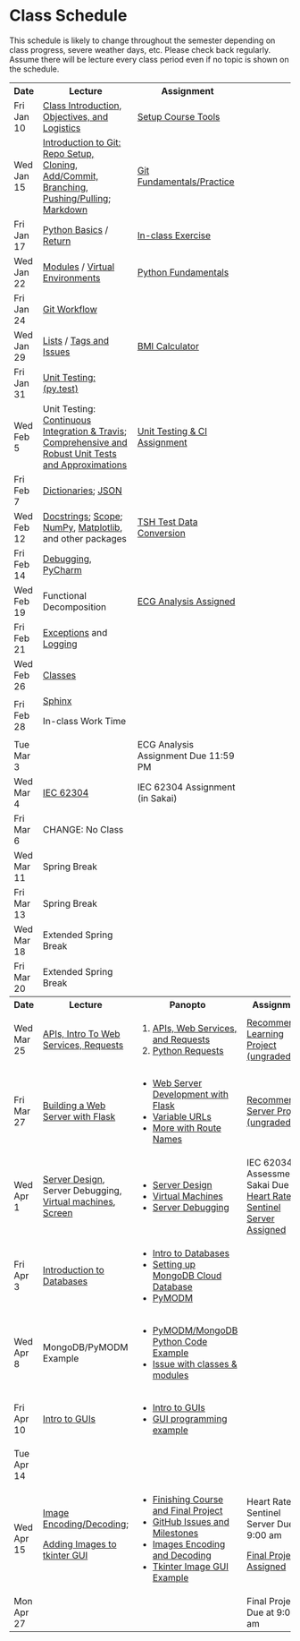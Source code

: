 # Class Schedule

This schedule is likely to change throughout the semester depending on class
progress, severe weather days, etc.  Please check back regularly.  Assume there 
will be lecture every class period even if no topic is shown on the schedule.

<table>

<tr>
<th>Date</th>
<th>Lecture</th>
<th>Assignment</th>
</tr>

<tr>
<td>Fri Jan 10</td>
  <td><a href="Lectures/Intro_Lecture.md">Class Introduction, Objectives, and Logistics</a></td>
  <td><a href="Assignments/01_tool_setup_git_intro.md">Setup Course Tools</a></td>
</tr>

<tr>
<td>Wed Jan 15</td>
<td><a href="Lectures/intro_to_git.md">Introduction to Git:  Repo Setup, 
  Cloning, Add/Commit, Branching, Pushing/Pulling</a>;   
  <a href="Resources/markdown.md">Markdown</a></td>
  
  <td><a href="Assignments/02_git_fundamentals_practice.md">Git Fundamentals/Practice</a></td
</tr>

<tr>
<td>Fri Jan 17</td>
  <td><a href="Lectures/python_basics.md">Python Basics</a> /
  <a href="Lectures/return_keyword.md">Return</a>
  </td>
  <td><a href="Lectures/python_basics.md#exercise-before-next-class">In-class Exercise</a></td>
</tr>

<tr>
<td>Wed Jan 22</td>
<td><a href="Lectures/modules.md">Modules</a> /
<a href="Lectures/virtual_environments.md">Virtual Environments</a> 

</td>
<td><a href="Assignments/PythonFundamentalAssignment.md">Python Fundamentals</a></td>
</tr>

<tr>
<td>Fri Jan 24</td> 
<td><a href="Lectures/git_workflow.md">Git Workflow</a> 
</td>
<td></td>
</tr>

<tr>
<td>Wed Jan 29</td>
<td> 
<a href="Lectures/lists.md">Lists</a> / 
<a href="Lectures/git_workflow_more.md">Tags and Issues</a> 
</td>
<td><a href="Assignments/BMICalculatorAssignment.md">BMI Calculator</a></td>
</tr>

<tr>
<td>Fri Jan 31</td>
<td><a href="Lectures/unit_testing.md">Unit Testing: (py.test)</a></td>
<td></td>
</tr>

<tr>
<td>Wed Feb 5</td>
<td>Unit Testing: <a href="Lectures/continuous_integration_travis.md">Continuous 
Integration & Travis</a>;
<a href="Lectures/robust_testing.md">Comprehensive and Robust Unit Tests and Approximations</a></td>
<td><a href="Assignments/UnitTestingCIAssignment.md">Unit Testing & CI Assignment</a></td>
</tr>

<tr>
<td>Fri Feb 7</td>
<td><a href="Lectures/dictionaries.md">Dictionaries</a>;
<a href="Lectures/json.md">JSON</a></td>
<td></td>
</tr>

<tr>
<td>Wed Feb 12</td>
<td>
<a href="Lectures/docstrings.md">Docstrings</a>; 
<a href="Lectures/variable_scope.md">Scope</a>;
<a href="Lectures/numpy.md">NumPy</a>, 
<a href="Lectures/matplotlib.md">Matplotlib</a>, and other packages</a>
</td>
<td><a href="Assignments/TSHTestDataConversion">TSH Test Data Conversion</td>
</tr>

<tr>
<td>Fri Feb 14</td>
<td><a href="Lectures/debugging.md">Debugging</a>, 
<a href="Resources/PyCharm">PyCharm</a> </td>
<td></td>
</tr>

<tr>
<td>Wed Feb 19</td>
<td>Functional Decomposition</td>
<td><a href="Assignments/ECG_Analysis">ECG Analysis Assigned</a></td>
</tr>

<tr>
<td>Fri Feb 21</td>
<td><a href="Lectures/exceptions_active_lecture.md">Exceptions</a> and 
<a href="Lectures/logging.md">Logging</a>
</td>
<td></td>
</tr>

<tr>
<td>Wed Feb 26</td>
<td>
<a href="Lectures/classes.md">Classes</a>  
</td>
<td></td>
</tr>

<tr>
<td>Fri Feb 28</td>
<td><a href="Lectures/sphinx.md">Sphinx</a>

In-class Work Time
</td>
<td></td>
</tr>

<tr>
<td> Tue Mar 3</td>
<td></td>
<td>ECG Analysis Assignment Due 11:59 PM</td>
<tr>

<td>Wed Mar 4</td>
<td><a href="https://en.wikipedia.org/wiki/IEC_62304">IEC 62304</td>
<td>IEC 62304 Assignment (in Sakai)</td>
</tr>

<tr>
<td>Fri Mar 6</td>
<td>CHANGE: No Class</td>
<td></td>
</tr>

<tr>
<td>Wed Mar 11</td>
<td>Spring Break</td>
<td></td>
</tr>

<tr>
<td>Fri Mar 13</td>
<td>Spring Break</td>
<td></td>
</tr>

<tr>
<td>Wed Mar 18</td>
<td>Extended Spring Break</td>
<td></td>
</tr>

<tr>
<td>Fri Mar 20</td>
<td>Extended Spring Break</td>
<td></td>
</tr>


<tr>
<th>Date</th>
<th>Lecture</th>
<th>Panopto</th>
<th>Assignment</th>
</tr>

<tr>
<td>Wed Mar 25</td>
<td><a href="Lectures/apis_webservices_requests.md">
APIs, Intro To Web Services, Requests</a></td>
<td>

1. <a href="https://pratt.capture.duke.edu/Panopto/Pages/Viewer.aspx?id=710630ea-a0bd-45ee-8111-ab8300f9774c">APIs, Web Services, and Requests</a>  
2. <a href="https://pratt.capture.duke.edu/Panopto/Pages/Viewer.aspx?id=35a11f63-fbfe-4d5b-a29e-ab830111cd65">Python Requests</a>
</td>
<td><a href="Lectures/name_server_project.md">Recommended Learning Project (ungraded)</a></td>
</tr>

<tr>
<td>Fri Mar 27</td>
<td>
  <a href="Lectures/flask_server_setup.md">
       Building a Web Server with Flask</a>
  </td>
<td>

* <a href="https://pratt.capture.duke.edu/Panopto/Pages/Viewer.aspx?id=b1367883-b4d2-47bb-8937-ab86013a5df3">Web Server Development with Flask</a>
* <a href="https://pratt.capture.duke.edu/Panopto/Pages/Viewer.aspx?id=e6e9b516-c411-4a8f-a6e8-ab86013cdc87">Variable URLs</a>
* <a href="https://pratt.capture.duke.edu/Panopto/Pages/Viewer.aspx?id=df81b9ff-9766-4cbe-87d7-ab86013cfc7a">More with Route Names</a>
</td>
  <td><a href="Lectures/time_server_project.md">Recommended Server Project
(ungraded)</a></td> 
</tr>

<tr>
<td>Wed Apr 1</td>
  <td><a href="Lectures/server_code_design.md">Server Design</a>, Server Debugging,   
  <a href="Resources/virtual_machines.md">Virtual machines</a>,
  <a href="Resources/WebServices/screen.md">Screen</a></td>
<td>

* <a href="https://pratt.capture.duke.edu/Panopto/Pages/Viewer.aspx?id=42e44216-db67-4df8-8c29-ab8a01570acf">Server Design</a>
* <a href="https://pratt.capture.duke.edu/Panopto/Pages/Viewer.aspx?id=c652765d-258f-4825-b9b5-ab8a0158e7c4">Virtual Machines</a>
* <a href="https://pratt.capture.duke.edu/Panopto/Pages/Viewer.aspx?id=4a01d850-2836-4490-b111-ab8a0158f5a6">Server Debugging</a>

</td>
<td>
IEC 62034 Assessment in Sakai Due
  
<a href="Assignments/heart_rate_sentinel_server_assignment.md">
Heart Rate Sentinel Server Assigned
</tr>

<tr>
<td>Fri Apr 3</td>
  <td>
  <a href="Lectures/databases.md">Introduction to Databases</td>
<td>

* <a href="https://pratt.capture.duke.edu/Panopto/Pages/Viewer.aspx?id=7e107f8a-ab5d-4bb6-9d70-ab9100de03f9">Intro to Databases</a>
* <a href="https://pratt.capture.duke.edu/Panopto/Pages/Viewer.aspx?id=418bac02-0040-499e-a939-ab9100de1624">Setting up MongoDB Cloud Database</a>
* <a href="https://pratt.capture.duke.edu/Panopto/Pages/Viewer.aspx?id=8e8faa62-7cb0-4bb1-bd3e-ab91011dc054">PyMODM</a>

</td>
<td></td>
</tr>

<tr>
  <td>Wed Apr 8</td>
  <td> MongoDB/PyMODM Example
  </td>
<td>

* <a href="https://pratt.capture.duke.edu/Panopto/Pages/Viewer.aspx?id=eb874abf-57aa-4a68-92a2-ab940166eb55">PyMODM/MongoDB Python Code Example</a>
* <a href="https://pratt.capture.duke.edu/Panopto/Pages/Viewer.aspx?id=c074fea3-716d-4dbe-a9e1-ab960129374b">Issue with classes & modules</a>
</td>
  <td></td>
</tr>

<tr>
<td>Fri Apr 10</td>
<td><a href="Lectures/intro_to_gui.md">Intro to GUIs</a></td>
<td>

* <a href="https://pratt.capture.duke.edu/Panopto/Pages/Viewer.aspx?id=91e3f343-3be6-4c76-8b26-ab97013270a7">Intro to GUIs</a>
* <a href="https://pratt.capture.duke.edu/Panopto/Pages/Viewer.aspx?id=542bb9d6-1554-4a72-8862-ab970135695a">GUI programming example</a>
</td>
<td></td>
</tr>

<tr>
<td> Tue Apr 14</td>
<td></td>
<td></td>
<td></td>
</tr>

<tr>
<td>Wed Apr 15</td>
<td>
<a href="Lectures/image_encoding_decoding.md">Image Encoding/Decoding</a>;

<a href="Resources/tkinter_images.md">Adding Images to tkinter GUI</a>

</td>
<td>

* <a href="https://pratt.capture.duke.edu/Panopto/Pages/Viewer.aspx?id=5aae2ebf-029b-4d00-ab84-ab9e00f22572">Finishing Course and Final Project</a>
* <a href="https://pratt.capture.duke.edu/Panopto/Pages/Viewer.aspx?id=17173218-235b-48d0-81ad-ab9e01009363">GitHub Issues and Milestones</a>
* <a href="https://pratt.capture.duke.edu/Panopto/Pages/Viewer.aspx?id=753ffec6-c1c4-4eeb-ba07-ab9f0019d3a5">Images Encoding and Decoding</a>
* <a href="https://pratt.capture.duke.edu/Panopto/Pages/Viewer.aspx?id=ee1fd4ec-95ea-4a2d-b5e0-ab9f0121ced8">Tkinter Image GUI Example</a>

</td>
<td>Heart Rate Sentinel Server Due at 9:00 am

<a href="Assignments/final_image_processor.md">Final Project Assigned
</td>
</tr>


<!--<a href="Lectures/intro_to_security.md">Introduction to Security</a>-->

<!--<a href="Lectures/testing_fixtures_and_other_testing.md">Unit Testing:  Testing Fixtures</a>-->
  


<tr>
<td>Mon Apr 27</td>
<td></td>
<td></td>
<td> Final Project Due at 9:00 am </td>
</tr>

<table>
